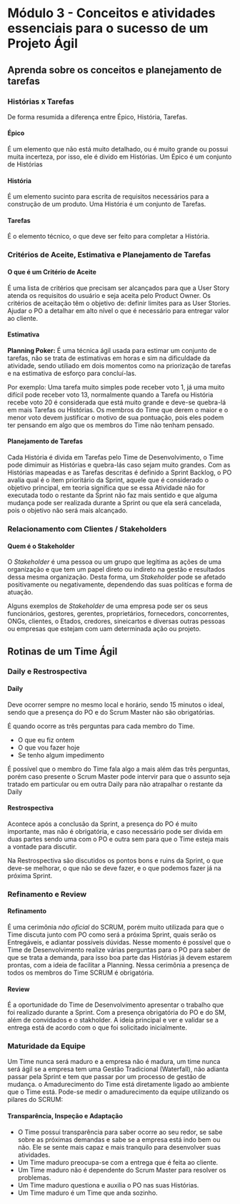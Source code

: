 # Módulo 3 - Conceitos e atividades essenciais para o sucesso de um Projeto Ágil

## Aprenda sobre os conceitos e planejamento de tarefas

### Histórias x Tarefas

De forma resumida a diferença entre Épico, História, Tarefas.

#### Épico

É um elemento que não está muito detalhado, ou é muito grande ou possui muita incerteza, por isso, ele é divido em Histórias. Um Épico é um conjunto de Histórias

#### História

É um elemento sucinto para escrita de requisitos necessários para a construção de um produto. Uma História é um conjunto de Tarefas.

#### Tarefas

É o elemento técnico, o que deve ser feito para completar a História.

### Critérios de Aceite, Estimativa e Planejamento de Tarefas

#### O que é um Critério de Aceite

É uma lista de critérios que precisam ser alcançados para que a User Story atenda os requisitos do usuário e seja aceita pelo Product Owner.
Os critérios de aceitação têm o objetivo de: definir limites para as User Stories. Ajudar o PO a detalhar em alto nível o que é necessário para entregar valor ao cliente.

#### Estimativa

**Planning Poker:** É uma técnica ágil usada para estimar um conjunto de tarefas, não se trata de estimativas em horas e sim na dificuldade da atividade, sendo utiliado em dois momentos como na priorização de tarefas e na estimativa de esforço para concluí-las.

Por exemplo:
Uma tarefa muito simples pode receber voto 1, já uma muito difícil pode receber voto 13, normalmente quando a Tarefa ou História recebe voto 20 é considerada que está muito grande e deve-se quebra-lá em mais Tarefas ou Histórias.
Os membros do Time que derem o maior e o menor voto devem justificar o motivo de sua pontuação, pois eles podem ter pensando em algo que os membros do Time não tenham pensado.

#### Planejamento de Tarefas

Cada História é divida em Tarefas pelo Time de Desenvolvimento, o Time pode dimimuir as Histórias e quebra-lás caso sejam muito grandes.
Com as Histórias mapeadas e as Tarefas descritas é definido a Sprint Backlog, o PO avalia qual é o item prioritário da Sprint, aquele que é considerado o objetivo principal, em teoria significa que se essa Atividade não for executada todo o restante da Sprint não faz mais sentido e que alguma mudança pode ser realizada durante a Sprint ou que ela será cancelada, pois o objetivo não será mais alcançado.

### Relacionamento com Clientes / Stakeholders

#### Quem é o Stakeholder

O _Stakeholder_ é uma pessoa ou um grupo que legítima as ações de uma organização e que tem um papel direto ou indireto na gestão e resultados dessa mesma organização. Desta forma, um _Stakeholder_ pode se afetado positivamente ou negativamente, dependendo das suas politícas e forma de atuação.

Alguns exemplos de _Stakeholder_ de uma empresa pode ser os seus funcionários, gestores, gerentes, proprietários, fornecedors, concorrentes, ONGs, clientes, o Etados, credores, sineicartos e diversas outras pessoas ou empresas que estejam com uam determinada ação ou projeto.

## Rotinas de um Time Ágil

### Daily e Restrospectiva

#### Daily

Deve ocorrer sempre no mesmo local e horário, sendo 15 minutos o ideal, sendo que a presença do PO e do Scrum Master não são obrigatórias.

É quando ocorre as três perguntas para cada membro do Time.

- O que eu fiz ontem
- O que vou fazer hoje
- Se tenho algum impedimento

É possível que o membro do Time fala algo a mais além das três perguntas, porém caso presente o Scrum Master pode intervir para que o assunto seja tratado em particular ou em outra Daily para não atrapalhar o restante da Daily

#### Restrospectiva

Acontece após a conclusão da Sprint, a presença do PO é muito importante, mas não é obrigatória, e caso necessário pode ser divida em duas partes sendo uma com o PO e outra sem para que o Time esteja mais a vontade para discutir.

Na Restrospectiva são discutidos os pontos bons e ruins da Sprint, o que deve-se melhorar, o que não se deve fazer, e o que podemos fazer já na próxima Sprint.

### Refinamento e Review

#### Refinamento

É uma cerimônia _não oficial_ do SCRUM, porém muito utilizada para que o Time discuta junto com PO como será a próxima Sprint, quais serão os Entregáveis, e adiantar possíveis dúvidas.
Nesse momento é possível que o Time de Desenvolvimento realize várias perguntas para o PO para saber de que se trata a demanda, para isso boa parte das Histórias já devem estarem prontas, com a ideia de facilitar a Planning.
Nessa cerimônia a presença de todos os membros do Time SCRUM é obrigatória.

#### Review

É a oportunidade do Time de Desenvolvimento apresentar o trabalho que foi realizado durante a Sprint.
Com a presença obrigatória do PO e do SM, além de convidados e o stakholder.
A ideia principal e ver e validar se a entrega está de acordo com o que foi solicitado inicialmente.

### Maturidade da Equipe

Um Time nunca será maduro e a empresa não é madura, um time nunca será ágil se a empresa tem uma Gestão Tradicional (Waterfall), não adianta passar pela Sprint e tem que passar por um processo de gestão de mudança.
o Amadurecimento do Time está diretamente ligado ao ambiente que o Time está.
Pode-se medir o amadurecimento da equipe utilizando os pilares do SCRUM:

#### Transparência, Inspeção e Adaptação

- O Time possui transparência para saber ocorre ao seu redor, se sabe sobre as próximas demandas e sabe se a empresa está indo bem ou não. Ele se sente mais capaz e mais tranquilo para desenvolver suas atividades.
- Um Time maduro preocupa-se com a entrega que é feita ao cliente.
- Um Time maduro não é dependente do Scrum Master para resolver os problemas.
- Um Time maduro questiona e auxilia o PO nas suas Histórias.
- Um Time maduro é um Time que anda sozinho.
